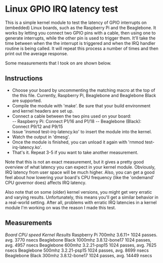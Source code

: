 # Linux GPIO IRQ latency test

This is a simple kernel module to test the latency of GPIO interrupts on (embedded) Linux boards, such as the Raspberry Pi and the Beaglebone. It works by letting you connect two GPIO pins with a cable, then using one to generate interrupts, while the other pin is used to trigger them. It'll take the time between when the the interrupt is triggered and when the IRQ handler routine is being called. It will repeat this process a number of times and then print out the average response.

Some measurements that I took on are shown below.
                                             
## Instructions

- Choose your board by uncommenting the matching macro at the top of the this file. Currently, Raspberry Pi, Beaglebone and Beaglebone Black are supported.                                                  
- Compile the module with 'make'. Be sure that your build environment and kernel headers are set up.
- Connect a cable between the two pins used on your board:             
-- Raspberry Pi: Connect P1/16 and P1/18
-- Beaglebone (Black): 	Connect P9/12 and P9/15
- Issue 'insmod test-irq-latency.ko' to insert the module into the kernel.
- Watch the output in 'dmesg'.
- Once the module is finished, you can unload it again with 'rmmod test-irq-latency.ko'.
- That's it. Repeat 3-5 if you want to take another measurement.

Note that this is not an exact measurement, but it gives a pretty good overview of what latency you can expect in your kernel module. Obviously, IRQ latency from user space will be much higher. Also, you can get a good feel about how lowering your board's CPU frequency (like the 'ondemand' CPU governor does) affects IRQ latency.

Also note that on some (older) kernel versions, you might get very erratic and varying results. Unfortunately, this means you'll get a similar behavior in a real-world setting. After all, problems with erratic IRQ latencies in a kernel module I'm working on was the reason I made this test.

## Measurements

*Board*         *CPU speed*  *Kernel*        *Results*
Raspberry Pi        700mhz    3.6.11+         1024 passes. avg.  3770 nsecs
Beaglebone Black   1000mhz    3.8.12-bone17   1024 passes, avg.  4957 nsecs
Beaglebone          600mhz    3.2.21-psp15    1024 passes, avg.  7625 nsecs
Beaglebone          500mhz    3.2.21-psp15    1024 passes, avg.  8699 nsecs
Beaglebone Black    300mhz    3.8.12-bone17   1024 passes, avg. 14449 nsecs
